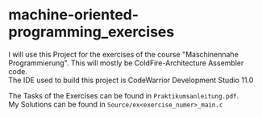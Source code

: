 # machine-oriented-programming_exercises
I will use this Project for the exercises of the course "Maschinennahe Programmierung". This will mostly be ColdFire-Architecture Assembler code.<br/>
The IDE used to build this project is CodeWarrior Development Studio 11.0

The Tasks of the Exercises can be found in `Praktikumsanleitung.pdf`.<br/>
My Solutions can be found in `Source/ex<exercise_numer>_main.c` <br/>
